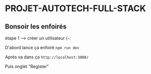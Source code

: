 # PROJET-AUTOTECH-FULL-STACK

## Bonsoir les enfoirés

étape 1 --> créer un utilisateur (-:

D'abord lance ça enfoiré
<code>npm run dev</code>

Après va dans ça
<code>http://localhost:3000/</code>

Puis onglet "Register"
